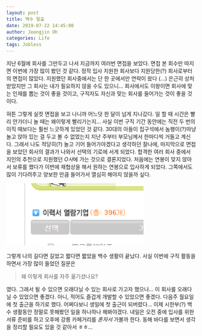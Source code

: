 ```yaml
---
layout: post
title: 백수 탈출
date: 2019-07-22 14:45:00
author: Jeongjin Oh
categories: Life
tags: Jobless
---
```


지난 6월에 회사를 그만두고 나서 지금까지 여러번 면접을 보았다. 면접 본 회수만 따지면 이번에 가장 많이 봤던 것 같다. 정작 입사 지원한 회사보다 지원당한(?) 회사로부터의 면접이 많았다. 지원했던 회사중에서는 단 한 곳에서만 연락이 왔다 (...) 은근히 상처받았지만 그 회사는 내가 필요하지 않을 수도 있으니... 회사에서도 이왕이면 회사에 맞는 인재를 뽑는 것이 좋을 것이고, 구직자도 자신과 맞는 회사를 들어가는 것이 좋을 것이다.

혀튼 그렇게 실컷 면접을 보고 나니까 어느덧 한 달이 넘게 지나갔다. 일 할 때 시간은 빨리 안가더니 놀 때는 왜이렇게 빨리가는지... 사실 이번 구직 기간 동안에는 직전 두 번의 이직 때보다는 훨씬 느긋하게 있었던 것 같다. 30대의 아들이 집구석에서 놈팽이(?)마냥 놀고 앉아 있는 걸 두고 볼 수 없었는지 지난 주부터 부모님께서 한마디씩 거들고 계신다. 그래서 나도 적당히(?) 놀고 기어 들어가야겠다고 생각하던 찰나에, 마지막으로 면접을 보았던 회사의 결과가 나와서 선택의 기로에 서게 되었다. 합격한 여러 회사 중에서 지인의 추천으로 지원했던 *O사*에 가는 것으로 결론지었다. 처음에는 연봉이 맞지 않아서 보류를 했다가 이번에 재협상을 해서 원하는 연봉으로 입사하게 되었다. 그쪽에서도 많이 기다려주고 양보한 만큼 들어가서 열심히 해야지 않을까 싶다.

![396회의 조회](/images/2019-7-22-Escape-From-Jobless/1.png)

그렇게 나의 길다면 길었고 짧다면 짧았을 백수 생활이 끝났다. 사실 이번에 구직 활동을 하면서 가장 많이 들었던 질문은

> 왜 이렇게 회사를 자주 옮기셨나요?

였다. 그래서 될 수 있으면 오래다닐 수 있는 회사로 가고자 했으나... 이 회사를 오래다닐 수 있었으면 좋겠다. 아니, 적어도 즐겁게 개발할 수 있었으면 좋겠다. 다음주 월요일에 첫 출근을 하기로 했다. 어쩌다보니 생일에 첫 출근이 되버렸다... 이제 시한부(?) 백수 생활동안 정말로 못해봤던 일을 하나하나 해봐야겠다. 내일은 오전 중에 입사를 위한 서류 준비를 하고 오후에 강릉 카페거리를 *혼자서* 가볼까 한다. 동해 바다를 보면서 생각을 정리할 필요도 있을 것 같아서 ㅎㅎ...
